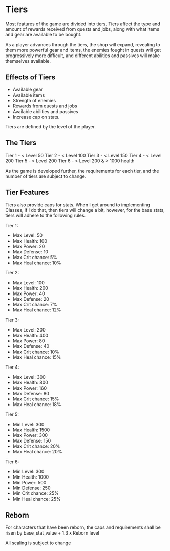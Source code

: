 # Tiers

Most features of the game are divided into tiers. Tiers affect the type and amount of rewards received from quests and jobs, along with what items and gear are available to be bought.

As a player advances through the tiers, the shop will expand, revealing to them more powerful gear and items, the enemies fought in quests will get progressively more difficult, and different abilities and passives will make themselves available.

## Effects of Tiers

- Available gear
- Available items
- Strength of enemies
- Rewards from quests and jobs
- Available abilities and passives
- Increase cap on stats.

Tiers are defined by the level of the player.

## The Tiers

Tier 1 - < Level 50
Tier 2 - < Level 100
Tier 3 - < Level 150
Tier 4 - < Level 200
Tier 5 - > Level 200
Tier 6 - > Level 200 & > 1000 health

As the game is developed further, the requirements for each tier, and the number of tiers are subject to change.

## Tier Features

Tiers also provide caps for stats. When I get around to implementing Classes, if I do that, then tiers will change a bit, however, for the base stats, tiers will adhere to the following rules.

Tier 1:

- Max Level: 50
- Max Health: 100
- Max Power: 20
- Max Defense: 10
- Max Crit chance: 5%
- Max Heal chance: 10%

Tier 2:

- Max Level: 100
- Max Health: 200
- Max Power: 40
- Max Defense: 20
- Max Crit chance: 7%
- Max Heal chance: 12%

Tier 3:

- Max Level: 200
- Max Health: 400
- Max Power: 80
- Max Defense: 40
- Max Crit chance: 10%
- Max Heal chance: 15%

Tier 4:

- Max Level: 300
- Max Health: 800
- Max Power: 160
- Max Defense: 80
- Max Crit chance: 15%
- Max Heal chance: 18%

Tier 5:

- Min Level: 300
- Max Health: 1500
- Max Power: 300
- Max Defense: 150
- Max Crit chance: 20%
- Max Heal chance: 20%

Tier 6:

- Min Level: 300
- Min Health: 1000
- Min Power: 500
- Min Defense: 250
- Min Crit chance: 25%
- Min Heal chance: 25%

## Reborn

For characters that have been reborn, the caps and requirements shall be risen by base_stat_value + 1.3 x Reborn level

All scaling is subject to change
